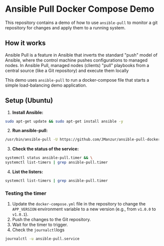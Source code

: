 # Ansible Pull Docker Compose Demo 

This repository contains a demo of how to use `ansible-pull` to monitor a git repository for changes and apply them to a running system.

## How it works

Ansible Pull is a feature in Ansible that inverts the standard "push" model of Ansible, where the control machine pushes configurations to managed nodes. In Ansible Pull, managed nodes (clients) "pull" playbooks from a central source (like a Git repository) and execute them locally

This demo uses `ansible-pull` to run a docker-compose file that starts a simple load-balancing demo application.

## Setup (Ubuntu)

1. **Install Ansible:**

```bash
sudo apt-get update && sudo apt-get install ansible -y
```

2. **Run ansible-pull:**

```bash
/usr/bin/ansible-pull -U https://github.com/JManzur/ansible-pull-docker-compose.git -d /opt/ansible-pull
```

3. **Check the status of the service:**

```bash
systemctl status ansible-pull.timer && \
systemctl list-timers | grep ansible-pull.timer
```

4. **List the listers:**

```bash
systemctl list-timers | grep ansible-pull.timer
```

### Testing the timer
1. Update the `docker-compose.yml` file in the repository to change the `APP_VERSION` environment variable to a new version (e.g., from `v1.0.0` to `v1.0.1`).
2. Push the changes to the Git repository.
3. Wait for the timer to trigger.
4. Check the `journalctl`logs

```bash
journalctl -u ansible-pull.service
```